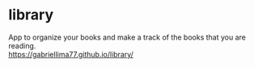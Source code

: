 # library
App to organize your books and make a track of the books that you are reading.<br>
https://gabriellima77.github.io/library/
